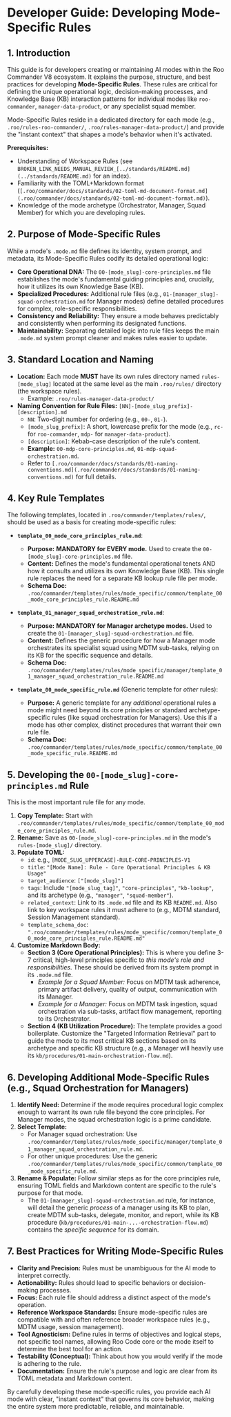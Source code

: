 # Developer Guide: Developing Mode-Specific Rules

## 1. Introduction

This guide is for developers creating or maintaining AI modes within the Roo Commander V8 ecosystem. It explains the purpose, structure, and best practices for developing **Mode-Specific Rules**. These rules are critical for defining the unique operational logic, decision-making processes, and Knowledge Base (KB) interaction patterns for individual modes like `roo-commander`, `manager-data-product`, or any specialist squad member.

Mode-Specific Rules reside in a dedicated directory for each mode (e.g., `.roo/rules-roo-commander/`, `.roo/rules-manager-data-product/`) and provide the "instant context" that shapes a mode's behavior when it's activated.

**Prerequisites:**
*   Understanding of Workspace Rules (see `BROKEN_LINK_NEEDS_MANUAL_REVIEW_[../standards/README.md](../standards/README.md)` for an index).
*   Familiarity with the TOML+Markdown format (`[.roo/commander/docs/standards/02-toml-md-document-format.md](.roo/commander/docs/standards/02-toml-md-document-format.md)`).
*   Knowledge of the mode archetype (Orchestrator, Manager, Squad Member) for which you are developing rules.

## 2. Purpose of Mode-Specific Rules

While a mode's `.mode.md` file defines its identity, system prompt, and metadata, its Mode-Specific Rules codify its detailed operational logic:

*   **Core Operational DNA:** The `00-[mode_slug]-core-principles.md` file establishes the mode's fundamental guiding principles and, crucially, how it utilizes its own Knowledge Base (KB).
*   **Specialized Procedures:** Additional rule files (e.g., `01-[manager_slug]-squad-orchestration.md` for Manager modes) define detailed procedures for complex, role-specific responsibilities.
*   **Consistency and Reliability:** They ensure a mode behaves predictably and consistently when performing its designated functions.
*   **Maintainability:** Separating detailed logic into rule files keeps the main `.mode.md` system prompt cleaner and makes rules easier to update.

## 3. Standard Location and Naming

*   **Location:** Each mode **MUST** have its own rules directory named `rules-[mode_slug]` located at the same level as the main `.roo/rules/` directory (the workspace rules).
    *   Example: `.roo/rules-manager-data-product/`
*   **Naming Convention for Rule Files:** `[NN]-[mode_slug_prefix]-[description].md`
    *   `NN`: Two-digit number for ordering (e.g., `00-`, `01-`).
    *   `[mode_slug_prefix]`: A short, lowercase prefix for the mode (e.g., `rc-` for `roo-commander`, `mdp-` for `manager-data-product`).
    *   `[description]`: Kebab-case description of the rule's content.
    *   **Example:** `00-mdp-core-principles.md`, `01-mdp-squad-orchestration.md`.
    *   Refer to `[.roo/commander/docs/standards/01-naming-conventions.md](.roo/commander/docs/standards/01-naming-conventions.md)` for full details.

## 4. Key Rule Templates

The following templates, located in `.roo/commander/templates/rules/`, should be used as a basis for creating mode-specific rules:

*   **`template_00_mode_core_principles_rule.md`**:
    *   **Purpose:** **MANDATORY for EVERY mode.** Used to create the `00-[mode_slug]-core-principles.md` file.
    *   **Content:** Defines the mode's fundamental operational tenets AND how it consults and utilizes its own Knowledge Base (KB). This single rule replaces the need for a separate KB lookup rule file per mode.
    *   **Schema Doc:** `.roo/commander/templates/rules/mode_specific/common/template_00_mode_core_principles_rule.README.md`

*   **`template_01_manager_squad_orchestration_rule.md`**:
    *   **Purpose:** **MANDATORY for Manager archetype modes.** Used to create the `01-[manager_slug]-squad-orchestration.md` file.
    *   **Content:** Defines the generic procedure for how a Manager mode orchestrates its specialist squad using MDTM sub-tasks, relying on its KB for the specific sequence and details.
    *   **Schema Doc:** `.roo/commander/templates/rules/mode_specific/manager/template_01_manager_squad_orchestration_rule.README.md`

*   **`template_00_mode_specific_rule.md`** (Generic template for *other* rules):
    *   **Purpose:** A generic template for any *additional* operational rules a mode might need beyond its core principles or standard archetype-specific rules (like squad orchestration for Managers). Use this if a mode has other complex, distinct procedures that warrant their own rule file.
    *   **Schema Doc:** `.roo/commander/templates/rules/mode_specific/common/template_00_mode_specific_rule.README.md`

## 5. Developing the `00-[mode_slug]-core-principles.md` Rule

This is the most important rule file for any mode.

1.  **Copy Template:** Start with `.roo/commander/templates/rules/mode_specific/common/template_00_mode_core_principles_rule.md`.
2.  **Rename:** Save as `00-[mode_slug]-core-principles.md` in the mode's `rules-[mode_slug]/` directory.
3.  **Populate TOML:**
    *   `id`: e.g., `[MODE_SLUG_UPPERCASE]-RULE-CORE-PRINCIPLES-V1`
    *   `title`: `"[Mode Name]: Rule - Core Operational Principles & KB Usage"`
    *   `target_audience`: `["[mode_slug]"]`
    *   `tags`: Include `"[mode_slug_tag]"`, `"core-principles"`, `"kb-lookup"`, and its archetype (e.g., `"manager"`, `"squad-member"`).
    *   `related_context`: Link to its `.mode.md` file and its KB `README.md`. Also link to key workspace rules it must adhere to (e.g., MDTM standard, Session Management standard).
    *   `template_schema_doc`: `".roo/commander/templates/rules/mode_specific/common/template_00_mode_core_principles_rule.README.md"`
4.  **Customize Markdown Body:**
    *   **Section 3 (Core Operational Principles):** This is where you define 3-7 critical, high-level principles specific to *this mode's role and responsibilities*. These should be derived from its system prompt in its `.mode.md` file.
        *   *Example for a Squad Member:* Focus on MDTM task adherence, primary artifact delivery, quality of output, communication with its Manager.
        *   *Example for a Manager:* Focus on MDTM task ingestion, squad orchestration via sub-tasks, artifact flow management, reporting to its Orchestrator.
    *   **Section 4 (KB Utilization Procedure):** The template provides a good boilerplate. Customize the "Targeted Information Retrieval" part to guide the mode to its most critical KB sections based on its archetype and specific KB structure (e.g., a Manager will heavily use its `kb/procedures/01-main-orchestration-flow.md`).

## 6. Developing Additional Mode-Specific Rules (e.g., Squad Orchestration for Managers)

1.  **Identify Need:** Determine if the mode requires procedural logic complex enough to warrant its own rule file beyond the core principles. For Manager modes, the squad orchestration logic is a prime candidate.
2.  **Select Template:**
    *   For Manager squad orchestration: Use `.roo/commander/templates/rules/mode_specific/manager/template_01_manager_squad_orchestration_rule.md`.
    *   For other unique procedures: Use the generic `.roo/commander/templates/rules/mode_specific/common/template_00_mode_specific_rule.md`.
3.  **Rename & Populate:** Follow similar steps as for the core principles rule, ensuring TOML fields and Markdown content are specific to the rule's purpose for that mode.
    *   The `01-[manager_slug]-squad-orchestration.md` rule, for instance, will detail the generic *process* of a manager using its KB to plan, create MDTM sub-tasks, delegate, monitor, and report, while its KB procedure (`kb/procedures/01-main-...-orchestration-flow.md`) contains the *specific sequence* for its domain.

## 7. Best Practices for Writing Mode-Specific Rules

*   **Clarity and Precision:** Rules must be unambiguous for the AI mode to interpret correctly.
*   **Actionability:** Rules should lead to specific behaviors or decision-making processes.
*   **Focus:** Each rule file should address a distinct aspect of the mode's operation.
*   **Reference Workspace Standards:** Ensure mode-specific rules are compatible with and often reference broader workspace rules (e.g., MDTM usage, session management).
*   **Tool Agnosticism:** Define rules in terms of objectives and logical steps, not specific tool names, allowing Roo Code core or the mode itself to determine the best tool for an action.
*   **Testability (Conceptual):** Think about how you would verify if the mode is adhering to the rule.
*   **Documentation:** Ensure the rule's purpose and logic are clear from its TOML metadata and Markdown content.

By carefully developing these mode-specific rules, you provide each AI mode with clear, "instant context" that governs its core behavior, making the entire system more predictable, reliable, and maintainable.